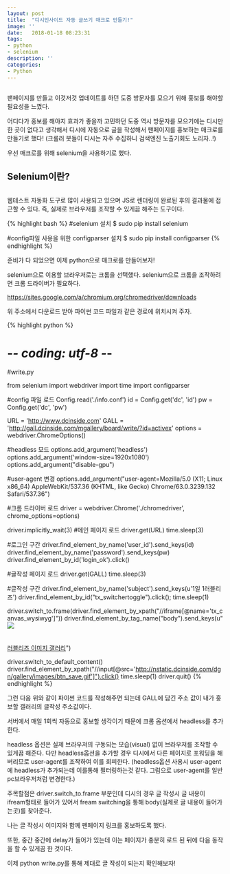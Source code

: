 ```yaml
---
layout: post
title:  "디시인사이드 자동 글쓰기 매크로 만들기!"
image: ''
date:   2018-01-18 08:23:31
tags:
- python
- selenium
description: ''
categories:
- Python
---
```


<img src="https://octodex.github.com/images/codercat.jpg" alt="">

팬페이지를 만들고 이것저것 업데이트를 하던 도중 방문자를 모으기 위해 홍보를 해야할 필요성을 느꼈다.

어디다가 홍보를 해야지 효과가 좋을까 고민하던 도중 역시 방문자를 모으기에는 디시만한 곳이 없다고 생각해서 디시에 자동으로 글을 작성해서 팬페이지를 홍보하는 매크로를 만들기로 했다!
(크롤러 봇들이 디시는 자주 수집하니 검색엔진 노출기회도 노리자..!)

우선 매크로를 위해 selenium을 사용하기로 했다.

## Selenium이란?

<img src="http://www.seleniumhq.org/images/big-logo.png" alt="">

웹테스트 자동화 도구로 많이 사용되고 있으며 JS로 렌더링이 완료된 후의 결과물에 접근할 수 있다.
즉, 실제로 브라우저를 조작할 수 있게끔 해주는 도구이다.

{% highlight bash %}
#selenium 설치
$ sudo pip install selenium

#config파일 사용을 위한 configparser 설치
$ sudo pip install configparser
{% endhighlight %}

준비가 다 되었으면 이제 python으로 매크로를 만들어보자!

selenium으로 이용할 브라우저로는 크롬을 선택했다. selenium으로 크롬을 조작하려면 크롬 드라이버가 필요하다.

<a href='https://sites.google.com/a/chromium.org/chromedriver/downloads'>https://sites.google.com/a/chromium.org/chromedriver/downloads</a>

위 주소에서 다운로드 받아 파이썬 코드 파일과 같은 경로에 위치시켜 주자.

{% highlight python %}
# -*- coding: utf-8 -*- 
#write.py

from selenium import webdriver
import time
import configparser

#config 파일 로드
Config.read('./info.conf')
id = Config.get('dc', 'id')
pw = Config.get('dc', 'pw')

URL = 'http://www.dcinside.com'
GALL = 'http://gall.dcinside.com/mgallery/board/write/?id=activex'
options = webdriver.ChromeOptions()

#headless 모드
options.add_argument('headless')
options.add_argument('window-size=1920x1080')
options.add_argument("disable-gpu")

#user-agent 변경
options.add_argument("user-agent=Mozilla/5.0 (X11; Linux x86_64) AppleWebKit/537.36 (KHTML, like Gecko) Chrome/63.0.3239.132 Safari/537.36")

#크롬 드라이버 로드
driver = webdriver.Chrome('./chromedriver', chrome_options=options)

driver.implicitly_wait(3)
#메인 페이지 로드
driver.get(URL)
time.sleep(3)

#로그인 구간
driver.find_element_by_name('user_id').send_keys(id)
driver.find_element_by_name('password').send_keys(pw)
driver.find_element_by_id('login_ok').click()

#글작성 페이지 로드
driver.get(GALL)
time.sleep(3)

#글작성 구간
driver.find_element_by_name('subject').send_keys(u'1일 1러블리즈')
driver.find_element_by_id("tx_switchertoggle").click();
time.sleep(1)

driver.switch_to.frame(driver.find_element_by_xpath("//iframe[@name='tx_canvas_wysiwyg']"))
driver.find_element_by_tag_name("body").send_keys(u"<img src='http://sodeok.xyz/lovelyz.gif'><br><br><br><a href='http://lovelyzfan.xyz' target='_blank' class='tx-link'>러블리즈 이미지 갤러리</a>")

driver.switch_to_default_content()
driver.find_element_by_xpath("//input[@src='http://nstatic.dcinside.com/dgn/gallery/images/btn_save.gif']").click()
time.sleep(1)
driver.quit()
{% endhighlight %}

그런 다음 위와 같이 파이썬 코드를 작성해주면 되는데 GALL에 담긴 주소 값이 내가 홍보할 갤러리의 글작성 주소값이다.

서버에서 매일 1회씩 자동으로 홍보할 생각이기 때문에 크롬 옵션에서 headless를 추가한다.

headless 옵션은 실제 브라우저의 구동되는 모습(visual) 없이 브라우저를 조작할 수 있게끔 해준다. 다만 headless옵션을 추가할 경우 디시에서 다른 페이지로 포워딩을 해버리므로 user-agent를 조작하여 이를 회피한다.
(headless옵션 사용시 user-agent에 headless가 추가되는데 이를통해 필터링하는것 같다. 그럼으로 user-agent를 일반 pc브라우저처럼 변경한다.)

주목할점은 driver.switch_to.frame 부분인데 디시의 경우 글 작성시 글 내용이 ifream형태로 들어가 있어서 fream switching을 통해 body(실제로 글 내용이 들어가는곳)를 찾아준다.

나는 글 작성시 이미지와 함께 펜페이지 링크를 홍보하도록 했다.

또한, 중간 중간에 delay가 들어가 있는데 이는 페이지가 충분히 로드 된 뒤에 다음 동작을 할 수 있게끔 한 것이다.

이제 python write.py를 통해 제대로 글 작성이 되는지 확인해보자!

